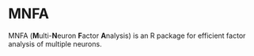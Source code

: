 # MNFA

MNFA (**M**ulti-**N**euron **F**actor **A**nalysis) is an R package for efficient factor analysis of multiple neurons.
